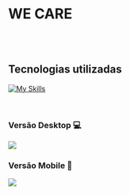 <h1>WE CARE</h1>
<br>
<br>
<h2>Tecnologias utilizadas</h2>

[![My Skills](https://skillicons.dev/icons?i=html,css)](https://skillicons.dev)

<br>
<h3>Versão Desktop &#128187; </h3>
<img src="https://github.com/GuiMacedo1996/we-care/blob/master/img/desktop.png?raw=true">
<h3>Versão Mobile &#128241</h3>
<img src="https://github.com/GuiMacedo1996/we-care/blob/master/img/mobile.png?raw=true">

